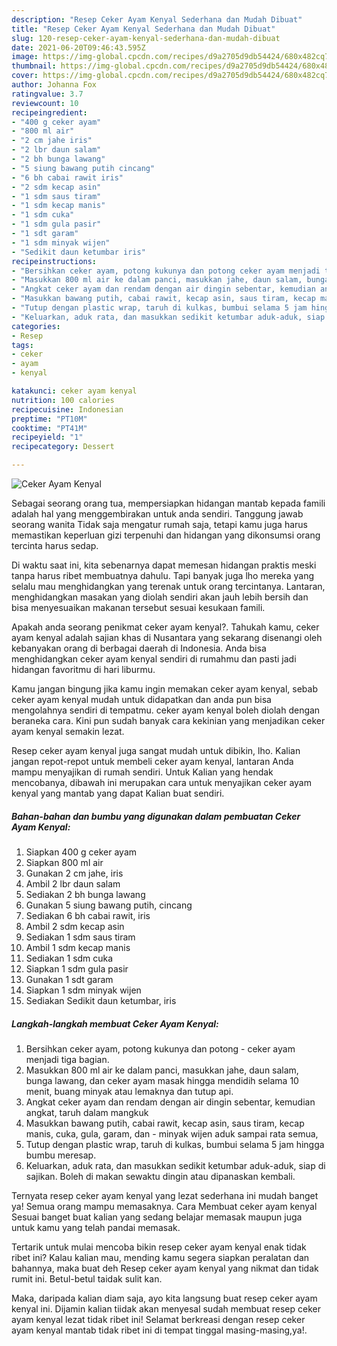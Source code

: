 ```yaml
---
description: "Resep Ceker Ayam Kenyal Sederhana dan Mudah Dibuat"
title: "Resep Ceker Ayam Kenyal Sederhana dan Mudah Dibuat"
slug: 120-resep-ceker-ayam-kenyal-sederhana-dan-mudah-dibuat
date: 2021-06-20T09:46:43.595Z
image: https://img-global.cpcdn.com/recipes/d9a2705d9db54424/680x482cq70/ceker-ayam-kenyal-foto-resep-utama.jpg
thumbnail: https://img-global.cpcdn.com/recipes/d9a2705d9db54424/680x482cq70/ceker-ayam-kenyal-foto-resep-utama.jpg
cover: https://img-global.cpcdn.com/recipes/d9a2705d9db54424/680x482cq70/ceker-ayam-kenyal-foto-resep-utama.jpg
author: Johanna Fox
ratingvalue: 3.7
reviewcount: 10
recipeingredient:
- "400 g ceker ayam"
- "800 ml air"
- "2 cm jahe iris"
- "2 lbr daun salam"
- "2 bh bunga lawang"
- "5 siung bawang putih cincang"
- "6 bh cabai rawit iris"
- "2 sdm kecap asin"
- "1 sdm saus tiram"
- "1 sdm kecap manis"
- "1 sdm cuka"
- "1 sdm gula pasir"
- "1 sdt garam"
- "1 sdm minyak wijen"
- "Sedikit daun ketumbar iris"
recipeinstructions:
- "Bersihkan ceker ayam, potong kukunya dan potong ceker ayam menjadi tiga bagian."
- "Masukkan 800 ml air ke dalam panci, masukkan jahe, daun salam, bunga lawang, dan ceker ayam masak hingga mendidih selama 10 menit, buang minyak atau lemaknya dan tutup api."
- "Angkat ceker ayam dan rendam dengan air dingin sebentar, kemudian angkat, taruh dalam mangkuk"
- "Masukkan bawang putih, cabai rawit, kecap asin, saus tiram, kecap manis, cuka, gula, garam, dan minyak wijen aduk sampai rata semua,"
- "Tutup dengan plastic wrap, taruh di kulkas, bumbui selama 5 jam hingga bumbu meresap."
- "Keluarkan, aduk rata, dan masukkan sedikit ketumbar aduk-aduk, siap di sajikan. Boleh di makan sewaktu dingin atau dipanaskan kembali."
categories:
- Resep
tags:
- ceker
- ayam
- kenyal

katakunci: ceker ayam kenyal 
nutrition: 100 calories
recipecuisine: Indonesian
preptime: "PT10M"
cooktime: "PT41M"
recipeyield: "1"
recipecategory: Dessert

---
```



![Ceker Ayam Kenyal](https://img-global.cpcdn.com/recipes/d9a2705d9db54424/680x482cq70/ceker-ayam-kenyal-foto-resep-utama.jpg)

Sebagai seorang orang tua, mempersiapkan hidangan mantab kepada famili adalah hal yang menggembirakan untuk anda sendiri. Tanggung jawab seorang  wanita Tidak saja mengatur rumah saja, tetapi kamu juga harus memastikan keperluan gizi terpenuhi dan hidangan yang dikonsumsi orang tercinta harus sedap.

Di waktu  saat ini, kita sebenarnya dapat memesan hidangan praktis meski tanpa harus ribet membuatnya dahulu. Tapi banyak juga lho mereka yang selalu mau menghidangkan yang terenak untuk orang tercintanya. Lantaran, menghidangkan masakan yang diolah sendiri akan jauh lebih bersih dan bisa menyesuaikan makanan tersebut sesuai kesukaan famili. 



Apakah anda seorang penikmat ceker ayam kenyal?. Tahukah kamu, ceker ayam kenyal adalah sajian khas di Nusantara yang sekarang disenangi oleh kebanyakan orang di berbagai daerah di Indonesia. Anda bisa menghidangkan ceker ayam kenyal sendiri di rumahmu dan pasti jadi hidangan favoritmu di hari liburmu.

Kamu jangan bingung jika kamu ingin memakan ceker ayam kenyal, sebab ceker ayam kenyal mudah untuk didapatkan dan anda pun bisa mengolahnya sendiri di tempatmu. ceker ayam kenyal boleh diolah dengan beraneka cara. Kini pun sudah banyak cara kekinian yang menjadikan ceker ayam kenyal semakin lezat.

Resep ceker ayam kenyal juga sangat mudah untuk dibikin, lho. Kalian jangan repot-repot untuk membeli ceker ayam kenyal, lantaran Anda mampu menyajikan di rumah sendiri. Untuk Kalian yang hendak mencobanya, dibawah ini merupakan cara untuk menyajikan ceker ayam kenyal yang mantab yang dapat Kalian buat sendiri.

<!--inarticleads1-->

##### Bahan-bahan dan bumbu yang digunakan dalam pembuatan Ceker Ayam Kenyal:

1. Siapkan 400 g ceker ayam
1. Siapkan 800 ml air
1. Gunakan 2 cm jahe, iris
1. Ambil 2 lbr daun salam
1. Sediakan 2 bh bunga lawang
1. Gunakan 5 siung bawang putih, cincang
1. Sediakan 6 bh cabai rawit, iris
1. Ambil 2 sdm kecap asin
1. Sediakan 1 sdm saus tiram
1. Ambil 1 sdm kecap manis
1. Sediakan 1 sdm cuka
1. Siapkan 1 sdm gula pasir
1. Gunakan 1 sdt garam
1. Siapkan 1 sdm minyak wijen
1. Sediakan Sedikit daun ketumbar, iris




<!--inarticleads2-->

##### Langkah-langkah membuat Ceker Ayam Kenyal:

1. Bersihkan ceker ayam, potong kukunya dan potong - ceker ayam menjadi tiga bagian.
1. Masukkan 800 ml air ke dalam panci, masukkan jahe, daun salam, bunga lawang, dan ceker ayam masak hingga mendidih selama 10 menit, buang minyak atau lemaknya dan tutup api.
1. Angkat ceker ayam dan rendam dengan air dingin sebentar, kemudian angkat, taruh dalam mangkuk
1. Masukkan bawang putih, cabai rawit, kecap asin, saus tiram, kecap manis, cuka, gula, garam, dan - minyak wijen aduk sampai rata semua,
1. Tutup dengan plastic wrap, taruh di kulkas, bumbui selama 5 jam hingga bumbu meresap.
1. Keluarkan, aduk rata, dan masukkan sedikit ketumbar aduk-aduk, siap di sajikan. Boleh di makan sewaktu dingin atau dipanaskan kembali.




Ternyata resep ceker ayam kenyal yang lezat sederhana ini mudah banget ya! Semua orang mampu memasaknya. Cara Membuat ceker ayam kenyal Sesuai banget buat kalian yang sedang belajar memasak maupun juga untuk kamu yang telah pandai memasak.

Tertarik untuk mulai mencoba bikin resep ceker ayam kenyal enak tidak ribet ini? Kalau kalian mau, mending kamu segera siapkan peralatan dan bahannya, maka buat deh Resep ceker ayam kenyal yang nikmat dan tidak rumit ini. Betul-betul taidak sulit kan. 

Maka, daripada kalian diam saja, ayo kita langsung buat resep ceker ayam kenyal ini. Dijamin kalian tiidak akan menyesal sudah membuat resep ceker ayam kenyal lezat tidak ribet ini! Selamat berkreasi dengan resep ceker ayam kenyal mantab tidak ribet ini di tempat tinggal masing-masing,ya!.

